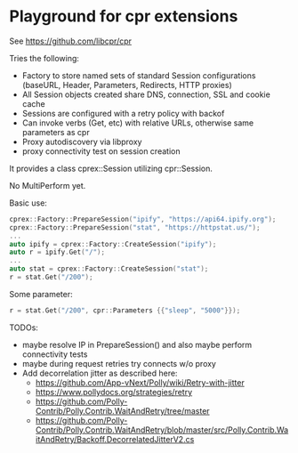 # Playground for cpr extensions

See https://github.com/libcpr/cpr

Tries the following:
- Factory to store named sets of standard Session configurations (baseURL, Header, Parameters, Redirects, HTTP proxies)
- All Session objects created share DNS, connection, SSL and cookie cache
- Sessions are configured with a retry policy with backof
- Can invoke verbs (Get, etc) with relative URLs, otherwise same parameters as cpr
- Proxy autodiscovery via libproxy
- proxy connectivity test on session creation

It provides a class cprex::Session utilizing cpr::Session.

No MultiPerform yet.

Basic use:

```cpp
cprex::Factory::PrepareSession("ipify", "https://api64.ipify.org");
cprex::Factory::PrepareSession("stat", "https://httpstat.us/");
...
auto ipify = cprex::Factory::CreateSession("ipify");
auto r = ipify.Get("/");
...
auto stat = cprex::Factory::CreateSession("stat");
r = stat.Get("/200");
```

Some parameter:
```cpp
r = stat.Get("/200", cpr::Parameters {{"sleep", "5000"}});
```

TODOs:
- maybe resolve IP in PrepareSession() and also maybe perform connectivity tests
- maybe during request retries try connects w/o proxy
- Add decorrelation jitter as described here:
    - https://github.com/App-vNext/Polly/wiki/Retry-with-jitter
    - https://www.pollydocs.org/strategies/retry
    - https://github.com/Polly-Contrib/Polly.Contrib.WaitAndRetry/tree/master
    - https://github.com/Polly-Contrib/Polly.Contrib.WaitAndRetry/blob/master/src/Polly.Contrib.WaitAndRetry/Backoff.DecorrelatedJitterV2.cs
